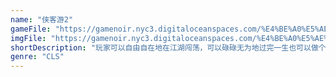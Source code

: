 ```yaml
---
name: "侠客游2"
gameFile: "https://gamenoir.nyc3.digitaloceanspaces.com/%E4%BE%A0%E5%AE%A2%E6%B8%B82/luna2.zip"
imgFile: "https://gamenoir.nyc3.digitaloceanspaces.com/%E4%BE%A0%E5%AE%A2%E6%B8%B82/original.webp"
shortDescription: "玩家可以自由自在地在江湖闯荡，可以碌碌无为地过完一生也可以做个名声狼藉的大恶人"
genre: "CLS"
---
```

